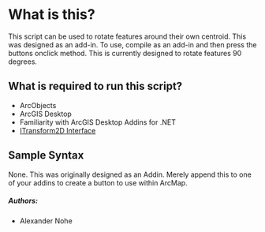 # What is this?

This script can be used to rotate features around their own centroid.  This was designed as an add-in.  To use, compile as an add-in and then press the buttons onclick method. This is currently designed to rotate features 90 degrees.

## What is required to run this script?

* ArcObjects
* ArcGIS Desktop
* Familiarity with ArcGIS Desktop Addins for .NET
* [ITransform2D Interface](http://resources.arcgis.com/en/help/arcobjects-net/componenthelp/index.html#//002m000003w3000000)

## Sample Syntax

None.  This was originally designed as an Addin.  Merely append this to one of your addins to create a button to use within ArcMap.

##### Authors:
* Alexander Nohe
